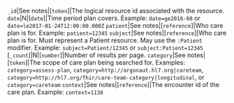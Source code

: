  `_id`|See notes|[`token`]|The logical resource id associated with the resource.
 `date`|N|[`date`]|Time period plan covers. Example: `date=ge2016-08` or `date=le2017-01-24T12:00:00.000Z`
 `patient`|See notes|[`reference`]|Who care plan is for. Example: `patient=12345`
 `subject`|See notes|[`reference`]|Who care plan is for. Must represent a Patient resource. May use the `:Patient` modifier. Example: `subject=Patient/12345` or `subject:Patient=12345`
 [`_count`]|N|[`number`]|Number of results per page.
 `category`|See notes|[`token`]|The scope of care plan being searched for. Examples: `category=assess-plan`, `category=http://argonaut.hl7.org|careteam`, `category=http://hl7.org/fhir/care-team-category|longitudinal`, or `category=careteam`
 `context`|See notes|[`reference`]|The encounter id of the care plan. Example: `context=1138`
